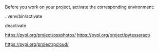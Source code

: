 Before you work on your project, activate the corresponding environment:

 . venv/bin/activate

deactivate

https://pypi.org/project/osxphotos/
https://pypi.org/project/pytesseract/

https://pypi.org/project/pcloud/

